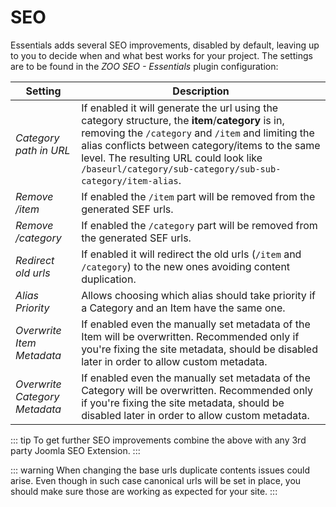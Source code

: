 # SEO

Essentials adds several SEO improvements, disabled by default, leaving up to you to decide when and what best works for your project. The settings are to be found in the _ZOO SEO - Essentials_ plugin configuration:

| Setting | Description |
| --- | --- |
| _Category path in URL_ | If enabled it will generate the url using the category structure, the **item**/**category** is in, removing the `/category` and `/item` and limiting the alias conflicts between category/items to the same level. The resulting URL could look like `/baseurl/category/sub-category/sub-sub-category/item-alias`. |
| _Remove /item_ | If enabled the `/item` part will be removed from the generated SEF urls. |
| _Remove /category_ | If enabled the `/category` part will be removed from the generated SEF urls. |
| _Redirect old urls_ | If enabled it will redirect the old urls (`/item` and `/category`) to the new ones avoiding content duplication. |
| _Alias Priority_ | Allows choosing which alias should take priority if a Category and an Item have the same one. |
| _Overwrite Item Metadata_ | If enabled even the manually set metadata of the Item will be overwritten. Recommended only if you're fixing the site metadata, should be disabled later in order to allow custom metadata. |
| _Overwrite Category Metadata_ | If enabled even the manually set metadata of the Category will be overwritten. Recommended only if you're fixing the site metadata, should be disabled later in order to allow custom metadata. |

::: tip
To get further SEO improvements combine the above with any 3rd party Joomla SEO Extension.
:::

::: warning
When changing the base urls duplicate contents issues could arise. Even though in such case canonical urls will be set in place, you should make sure those are working as expected for your site.
:::
